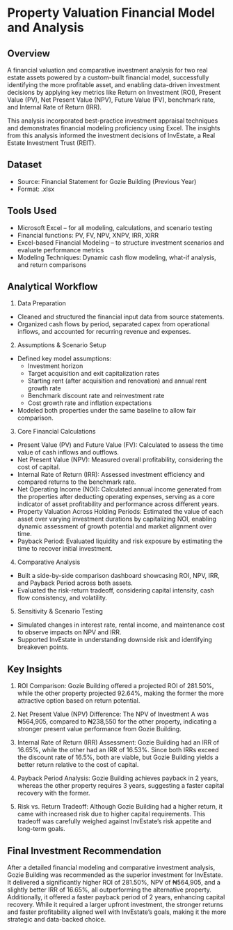 # Property Valuation Financial Model and Analysis

## Overview
A financial valuation and comparative investment analysis for two real estate assets powered by a custom-built financial model, successfully identifying the more profitable asset, and enabling data-driven investment decisions by applying key metrics like Return on Investment (ROI), Present Value (PV), Net Present Value (NPV), Future Value (FV), benchmark rate, and Internal Rate of Return (IRR).

This analysis incorporated best-practice investment appraisal techniques and demonstrates financial modeling proficiency using Excel.
The insights from this analysis informed the investment decisions of InvEstate, a Real Estate Investment Trust (REIT).

## Dataset
- Source: Financial Statement for Gozie Building (Previous Year)
- Format: .xlsx


## Tools Used
- Microsoft Excel – for all modeling, calculations, and scenario testing
- Financial functions: PV, FV, NPV, XNPV, IRR, XIRR
- Excel-based Financial Modeling – to structure investment scenarios and evaluate performance metrics
- Modeling Techniques: Dynamic cash flow modeling, what-if analysis, and return comparisons


## Analytical Workflow
1. Data Preparation
  - Cleaned and structured the financial input data from source statements.
  - Organized cash flows by period, separated capex from operational inflows, and accounted for recurring revenue and expenses.

2. Assumptions & Scenario Setup
  - Defined key model assumptions:
    - Investment horizon
    - Target acquisition and exit capitalization rates
    - Starting rent (after acquisition and renovation) and annual rent growth rate
    - Benchmark discount rate and reinvestment rate
    - Cost growth rate and inflation expectations
  - Modeled both properties under the same baseline to allow fair comparison.

3. Core Financial Calculations
  - Present Value (PV) and Future Value (FV): Calculated to assess the time value of cash inflows and outflows.
  - Net Present Value (NPV): Measured overall profitability, considering the cost of capital.
  - Internal Rate of Return (IRR): Assessed investment efficiency and compared returns to the benchmark rate.
  - Net Operating Income (NOI): Calculated annual income generated from the properties after deducting operating expenses, serving as a core indicator of asset profitability and performance across different years.
  - Property Valuation Across Holding Periods: Estimated the value of each asset over varying investment durations by capitalizing NOI, enabling dynamic assessment of growth potential and market alignment over time.
  - Payback Period: Evaluated liquidity and risk exposure by estimating the time to recover initial investment.

4. Comparative Analysis
  - Built a side-by-side comparison dashboard showcasing ROI, NPV, IRR, and Payback Period across both assets.
  - Evaluated the risk-return tradeoff, considering capital intensity, cash flow consistency, and volatility.

5. Sensitivity & Scenario Testing
  - Simulated changes in interest rate, rental income, and maintenance cost to observe impacts on NPV and IRR.
  - Supported InvEstate in understanding downside risk and identifying breakeven points.


## Key Insights
1. ROI Comparison: 
Gozie Building offered a projected ROI of 281.50%, while the other property projected 92.64%, making the former the more attractive option based on return potential.

2. Net Present Value (NPV) Difference: 
The NPV of Investment A was ₦564,905, compared to ₦238,550 for the other property, indicating a stronger present value performance from Gozie Building.

3. Internal Rate of Return (IRR) Assessment: 
Gozie Building had an IRR of 16.65%,  while the other had an IRR of 16.53%. Since both IRRs exceed the discount rate of 16.5%, both are viable, but Gozie Building yields a better return relative to the cost of capital.

4. Payback Period Analysis: 
Gozie Building achieves payback in 2 years, whereas the other property requires 3 years, suggesting a faster capital recovery with the former.

5. Risk vs. Return Tradeoff: 
Although Gozie Building had a higher return, it came with increased risk due to higher capital requirements. This tradeoff was carefully weighed against InvEstate’s risk appetite and long-term goals.


## Final Investment Recommendation
After a detailed financial modeling and comparative investment analysis, Gozie Building was recommended as the superior investment for InvEstate. It delivered a significantly higher ROI of 281.50%, NPV of ₦564,905, and a slightly better IRR of 16.65%, all outperforming the alternative property. Additionally, it offered a faster payback period of 2 years, enhancing capital recovery. While it required a larger upfront investment, the stronger returns and faster profitability aligned well with InvEstate’s goals, making it the more strategic and data-backed choice.
